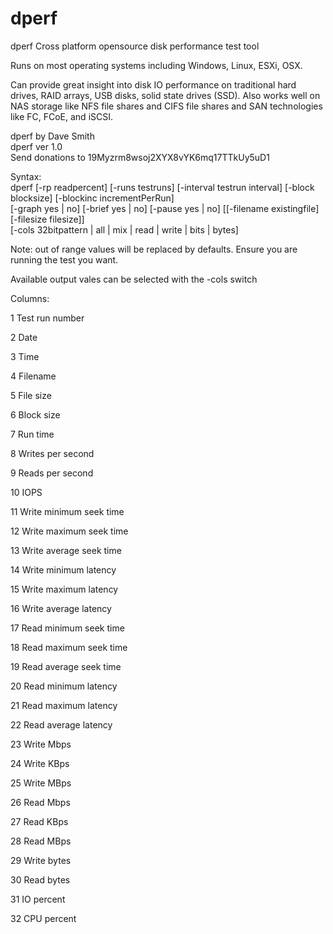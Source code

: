 # dperf
dperf Cross platform opensource disk performance test tool

Runs on most operating systems including Windows, Linux, ESXi, OSX.

Can provide great insight into disk IO performance on traditional hard drives, RAID arrays, USB disks, solid state drives (SSD).  Also works well on NAS storage like NFS file shares and CIFS file shares and SAN technologies like FC, FCoE, and iSCSI.

dperf by Dave Smith  
dperf ver 1.0  
Send donations to 19Myzrm8wsoj2XYX8vYK6mq17TTkUy5uD1  

Syntax:  
 dperf [-rp readpercent] [-runs testruns] [-interval testrun interval] [-block blocksize] [-blockinc incrementPerRun]  
   [-graph yes | no] [-brief yes | no] [-pause yes | no] [[-filename existingfile] [-filesize filesize]]  
   [-cols 32bitpattern | all | mix | read | write | bits | bytes]  

Note: out of range values will be replaced by defaults.  Ensure you are running the test you want.

Available output vales can be selected with the -cols switch

Columns:

1  Test run number

2  Date

3  Time

4  Filename

5  File size

6  Block size

7  Run time

8  Writes per second

9  Reads per second

10  IOPS

11 Write minimum seek time

12 Write maximum seek time

13 Write average seek time

14 Write minimum latency

15 Write maximum latency

16 Write average latency

17 Read minimum seek time

18 Read maximum seek time

19 Read average seek time

20 Read minimum latency

21 Read maximum latency

22 Read average latency

23 Write Mbps

24 Write KBps

25 Write MBps

26 Read Mbps

27 Read KBps

28 Read MBps

29 Write bytes

30 Read bytes

31 IO percent

32 CPU percent
